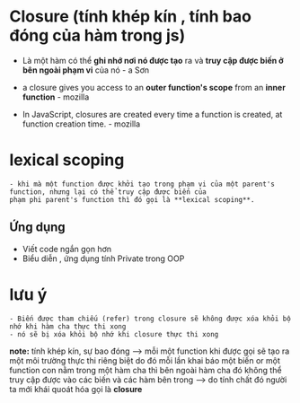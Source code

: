 # Closure (tính khép kín , tính bao đóng của hàm trong js)

- Là một hàm có thể **ghi nhớ nơi nó được tạo** ra và **truy cập được biến ở bên ngoài phạm vi** của nó  - a Sơn

- a closure gives you access to an **outer function's scope** from an **inner function**  - mozilla
- In JavaScript, closures are created every time a function is created, at function creation time. - mozilla

# lexical scoping 
    - khi mà một function được khởi tạo trong phạm vi của một parent's function, nhưng lại có thể truy cập được biến của
    phạm phi parent's function thì đó gọi là **lexical scoping**.

## Ứng dụng
- Viết code ngắn gọn hơn 
- Biểu diễn , ứng dụng tính Private trong OOP 


# lưu ý
    - Biến được tham chiếu (refer) trong closure sẽ không được xóa khỏi bộ nhớ khi hàm cha thực thi xong
    - nó sẽ bị xóa khỏi bộ nhớ khi closure thực thi xong


**note:** tính khép kín, sự bao đóng --> mỗi một function khi được gọi sẽ tạo ra một môi trường thực thi riêng biệt 
                                         do đó mỗi lần khai báo một biến or một function con nằm trong một hàm cha 
                                         thì bên ngoài hàm cha đó không thể truy cập được vào các biến và các hàm bên trong
          --> do tính chất đó người ta mới khái quoát hóa gọi là **closure**         